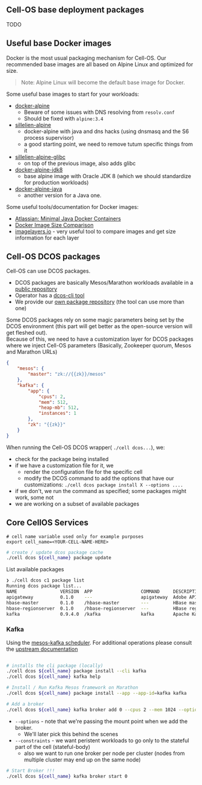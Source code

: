 ## Cell-OS base deployment packages

TODO

## Useful base Docker images

Docker is the most usual packaging mechanism for Cell-OS. 
Our recommended base images are all based on Alpine Linux and optimized for size. 

> Note: Alpine Linux will become the default base image for Docker.

Some useful base images to start for your workloads: 

* [docker-alpine](https://github.com/gliderlabs/docker-alpine)
    * Beware of some issues with DNS resolving from `resolv.conf`
    * Should be fixed with `alpine:3.4`
* [sillelien-alpine](https://github.com/sillelien/base-alpine)
    * docker-alpine with java and dns hacks (using dnsmasq and the S6 process supervisor)
    * a good starting point, we need to remove tutum specific things from it
* [sillelien-alpine-glibc](https://github.com/sillelien/base-alpine-glibc)
    * on top of the previous image, also adds glibc
* [docker-alpine-jdk8](https://github.com/frol/docker-alpine-oraclejdk8)
    * base alpine image with Oracle JDK 8 (which we should standardize for production workloads)
* [docker-alpine-java](https://github.com/anapsix/docker-alpine-java)
    * another version for a Java one. 

Some useful tools/documentation for Docker images: 

* [Atlassian: Minimal Java Docker Containers](https://developer.atlassian.com/blog/2015/08/minimal-java-docker-containers/)
* [Docker Image Size Comparison](https://www.brianchristner.io/docker-image-base-os-size-comparison/)
* [imagelayers.io](https://imagelayers.io/) - very useful tool to compare images and get size information for each layer

## Cell-OS DCOS packages

Cell-OS can use DCOS packages. 

* DCOS packages are basically Mesos/Marathon workloads available in a [public repository](https://github.com/mesosphere/universe/)
* Operator has a [dcos-cli tool](https://github.com/mesosphere/dcos-cli/)
* We provide our [own package repository](http://git.corp.adobe.com/metal-cell/cell-universe) (the tool can use more than one)

Some DCOS packages rely on some magic parameters being set by the DCOS environment (this part will get better as the open-source version will get fleshed out).  
Because of this, we need to have a customization layer for DCOS packages where we inject Cell-OS parameters (Basically, Zookeeper quorum, Mesos and Marathon URLs)

```json
{
    "mesos": {
        "master": "zk://{{zk}}/mesos"
    }, 
    "kafka": {
        "app": {
            "cpus": 2, 
            "mem": 512, 
            "heap-mb": 512,
            "instances": 1
        }, 
        "zk": "{{zk}}"
    }
}
```

When running the Cell-OS DCOS wrapper( `./cell dcos...`), we:

* check for the package being installed
* if we have a customization file for it, we
    * render the configuration file for the specific cell
    * modify the DCOS command to add the options that have our customizations: `./cell dcos package install X --options ....`
* if we don't, we run the command as specified; some packages might work, some not
* we are working on a subset of available packages

## Core CellOS Services

```
# cell name variable used only for example purposes
export cell_name=<YOUR-CELL-NAME-HERE>
```

```bash
# create / update dcos package cache
./cell dcos ${cell_name} package update
```

List available packages

```bash
❯ ./cell dcos c1 package list
Running dcos package list...
NAME                VERSION  APP                  COMMAND     DESCRIPTION
apigateway          0.1.0    ---                  apigateway  Adobe API Gateway
hbase-master        0.1.0    /hbase-master        ---         HBase master workload running on top of Apache Mesos
hbase-regionserver  0.1.0    /hbase-regionserver  ---         HBase region-server workload running on top of Apache Mesos
kafka               0.9.4.0  /kafka               kafka       Apache Kafka running on top of Apache Mesos
```

### Kafka

Using the [mesos-kafka scheduler](https://github.com/mesos/kafka). For additional operations please consult the [upstream documentation](https://github.com/mesos/kafka#starting-and-using-1-broker)

```bash
 
# installs the cli package (locally)
./cell dcos ${cell_name} package install --cli kafka
./cell dcos ${cell_name} kafka help

# Install / Run Kafka Mesos framework on Marathon
./cell dcos ${cell_name} package install --app --app-id=kafka kafka
```

```bash
# Add a broker
./cell dcos ${cell_name} kafka broker add 0 --cpus 2 --mem 1024 --options "log.dirs=/mnt/data_1/kafka_data/broker0" --constraints "role=like:stateful.*,hostname=unique"
```
* `--options` - note that we're passing the mount point when we add the broker. 
   * We'll later pick this behind the scenes 
* `--constraints` - we want peristent workloads to go only to the stateful part of the cell (stateful-body)
   * also we want to run one broker per node per cluster (nodes from multiple cluster may end up on the same node)

```bash
# Start Broker !!!
./cell dcos ${cell_name} kafka broker start 0
```
